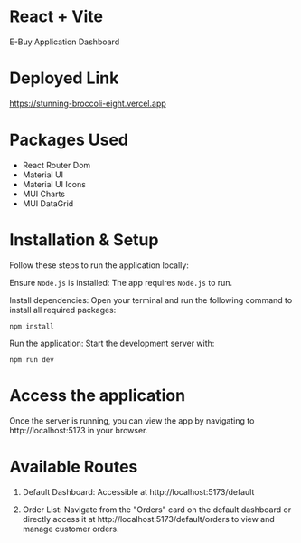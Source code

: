 # React + Vite

E-Buy Application Dashboard

# Deployed Link

https://stunning-broccoli-eight.vercel.app

# Packages Used

- React Router Dom
- Material UI
- Material UI Icons
- MUI Charts
- MUI DataGrid

# Installation & Setup

Follow these steps to run the application locally:

Ensure `Node.js` is installed: The app requires `Node.js` to run.

Install dependencies: Open your terminal and run the following command to install all required packages:

    npm install

Run the application: Start the development server with:

    npm run dev

# Access the application

Once the server is running, you can view the app by navigating to http://localhost:5173 in your browser.

# Available Routes

1. Default Dashboard: Accessible at http://localhost:5173/default

2. Order List: Navigate from the "Orders" card on the default dashboard or directly access it at http://localhost:5173/default/orders to view and manage customer orders.
